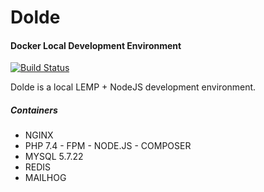 # Dolde

#### Docker Local Development Environment

[![Build Status](https://travis-ci.org/joemccann/dillinger.svg?branch=master)](https://travis-ci.org/joemccann/dillinger)

Dolde is a local LEMP + NodeJS development environment.

##### Containers

- NGINX
- PHP 7.4 - FPM - NODE.JS - COMPOSER
- MYSQL 5.7.22
- REDIS
- MAILHOG
